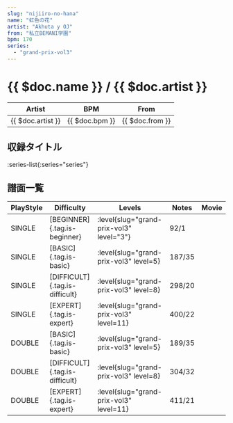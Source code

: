 ```yaml
---
slug: "nijiiro-no-hana"
name: "虹色の花"
artist: "Akhuta y OJ"
from: "私立BEMANI学園"
bpm: 170
series:
  - "grand-prix-vol3"
---
```


# {{ $doc.name }} / {{ $doc.artist }}

|Artist|BPM|From|
|------|---|----|
|{{ $doc.artist }}|{{ $doc.bpm }}|{{ $doc.from }}|

## 収録タイトル

:series-list{:series="series"}

## 譜面一覧

|PlayStyle|Difficulty|Levels|Notes|Movie|
|---------|----------|------|-----|-----|
|SINGLE|[BEGINNER]{.tag.is-beginner}|<div class="field is-grouped is-grouped-multiline"> :level{slug="grand-prix-vol3" level="3"}</div>|92/1||
|SINGLE|[BASIC]{.tag.is-basic}|<div class="field is-grouped is-grouped-multiline"> :level{slug="grand-prix-vol3" level=5}</div>|187/35||
|SINGLE|[DIFFICULT]{.tag.is-difficult}|<div class="field is-grouped is-grouped-multiline"> :level{slug="grand-prix-vol3" level=8}</div>|298/20||
|SINGLE|[EXPERT]{.tag.is-expert}|<div class="field is-grouped is-grouped-multiline"> :level{slug="grand-prix-vol3" level=11}</div>|400/22||
|DOUBLE|[BASIC]{.tag.is-basic}|<div class="field is-grouped is-grouped-multiline"> :level{slug="grand-prix-vol3" level=5}</div>|189/35||
|DOUBLE|[DIFFICULT]{.tag.is-difficult}|<div class="field is-grouped is-grouped-multiline"> :level{slug="grand-prix-vol3" level=8}</div>|304/32||
|DOUBLE|[EXPERT]{.tag.is-expert}|<div class="field is-grouped is-grouped-multiline"> :level{slug="grand-prix-vol3" level=11}</div>|411/21||
